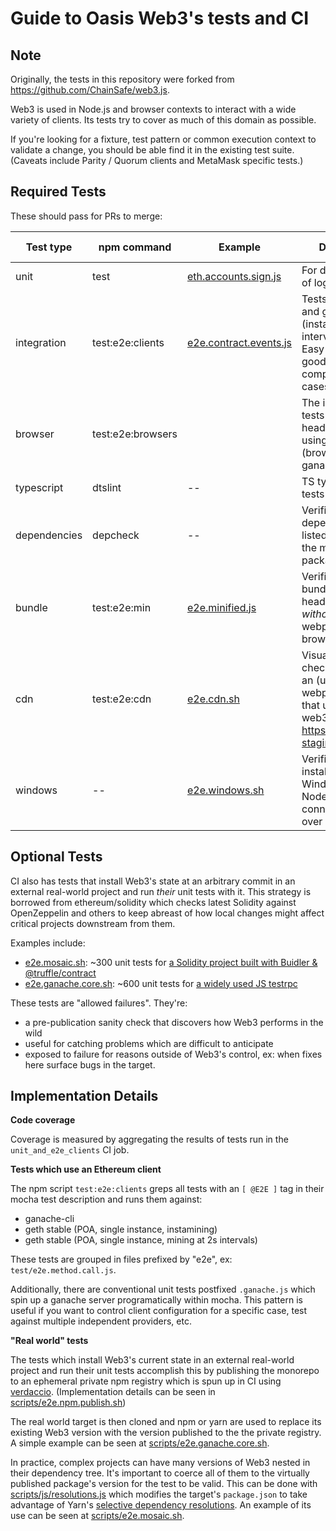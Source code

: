 # Guide to Oasis Web3's tests and CI

## Note

Originally, the tests in this repository were forked from https://github.com/ChainSafe/web3.js.

Web3 is used in Node.js and browser contexts to interact with a wide variety of clients. Its tests
try to cover as much of this domain as possible.

If you're looking for a fixture, test pattern or common execution context to validate a change, you should be able find it in the existing test suite. (Caveats include Parity / Quorum clients and MetaMask specific tests.)

## Required Tests

These should pass for PRs to merge:

| Test type | npm command | Example | Description | CI Only |
| --------- | --------------- | ------ | ----------- | ----- |
| unit | test | [eth.accounts.sign.js][1] | For discrete pieces of logic |
| integration | test:e2e:clients | [e2e.contract.events.js][2] | Tests using geth and ganache-cli, (insta-mining and interval mining.) Easy to write and good for modeling complex use-cases |
| browser | test:e2e:browsers | | The integration tests run in a headless browser using web3.min.js (browserified, vs. ganache-cli) |
| typescript | dtslint | -- | TS type definitions tests |
| dependencies  | depcheck | -- | Verifies every dependency is listed correctly in the module package |
| bundle | test:e2e:min | [e2e.minified.js][3] | Verifies minified bundle loads in a headless browser *without* being webpacked / browserified | :white_check_mark: |
| cdn | test:e2e:cdn | [e2e.cdn.sh][4]| Visual inspection check: publishes an (un-webpacked) site that uses web3.min.js at https://web3-staging.netlify.app/ | :white_check_mark: |
| windows | -- | [e2e.windows.sh][5] | Verifies Web3 installs on Windows OS / Node 12 and can connect to Infura over wss and https | :white_check_mark: |


## Optional Tests

CI also has tests that install Web3's state at an arbitrary commit in an external real-world project and run *their* unit tests with it. This strategy is borrowed from ethereum/solidity which checks latest Solidity against OpenZeppelin and others to keep abreast of how local changes might affect critical projects downstream from them.

Examples include:
+ [e2e.mosaic.sh][8]: ~300 unit tests for [a Solidity project built with Buidler & @truffle/contract][9]
+ [e2e.ganache.core.sh][9]: ~600 unit tests for [a widely used JS testrpc][11]

These tests are "allowed failures". They're:
+ a pre-publication sanity check that discovers how Web3 performs in the wild
+ useful for catching problems which are difficult to anticipate
+ exposed to failure for reasons outside of Web3's control, ex: when fixes here surface bugs in the target.

## Implementation Details

**Code coverage**

Coverage is measured by aggregating the results of tests run in the `unit_and_e2e_clients`
CI job.

**Tests which use an Ethereum client**

The npm script `test:e2e:clients` greps all tests with an `[ @E2E ]` tag
in their mocha test description and runs them against:
+ ganache-cli
+ geth stable (POA, single instance, instamining)
+ geth stable (POA, single instance, mining at 2s intervals)

These tests are grouped in files prefixed by "e2e", ex: `test/e2e.method.call.js`.

Additionally, there are conventional unit tests postfixed `.ganache.js` which spin up a ganache
server programatically within mocha. This pattern is useful if you want to
control client configuration for a specific case, test against multiple independent providers, etc.

**"Real world" tests**

The tests which install Web3's current state in an external real-world project and
run their unit tests accomplish this by publishing the monorepo to an ephemeral private
npm registry which is spun up in CI using [verdaccio][14]. (Implementation details can
be seen in [scripts/e2e.npm.publish.sh][15])

The real world target is then cloned and npm or yarn are used to replace its existing
Web3 version with the version published to the the private registry. A simple example can be seen at
[scripts/e2e.ganache.core.sh][10].

In practice, complex projects can have many versions of Web3 nested in their dependency tree.
It's important to coerce all of them to the virtually published package's version for the test to be valid.
This can be done with [scripts/js/resolutions.js][18] which modifies the target's
`package.json` to take advantage of Yarn's [selective dependency resolutions][17].
An example of its use can be seen at [scripts/e2e.mosaic.sh][8].

[14]: https://verdaccio.org/docs/en/installation
[15]: https://github.com/ethereum/web3.js/blob/1.x/scripts/e2e.npm.publish.sh
[17]: https://classic.yarnpkg.com/en/docs/selective-version-resolutions/
[18]: https://github.com/ethereum/web3.js/blob/1.x/scripts/js/resolutions.js

[8]: https://github.com/ethereum/web3.js/blob/1.x/scripts/e2e.mosaic.sh
[9]: https://github.com/cgewecke/mosaic-1
[10]: https://github.com/ethereum/web3.js/blob/1.x/scripts/e2e.ganache.core.sh
[11]: https://github.com/trufflesuite/ganache-core

[1]: https://github.com/ethereum/web3.js/blob/1.x/test/eth.accounts.sign.js
[2]: https://github.com/ethereum/web3.js/blob/1.x/test/e2e.contract.events.js
[3]: https://github.com/ethereum/web3.js/blob/1.x/test/e2e.minified.js
[4]: https://github.com/ethereum/web3.js/blob/1.x/scripts/e2e.cdn.sh
[5]: https://github.com/ethereum/web3.js/blob/1.x/scripts/e2e.windows.sh
